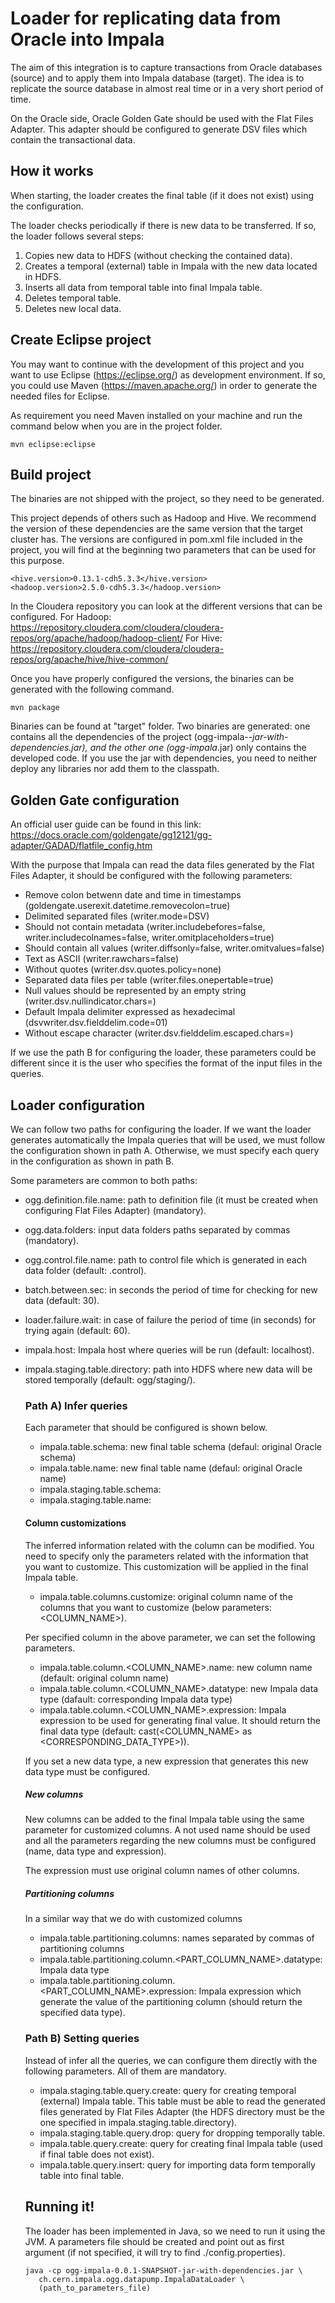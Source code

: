 # Loader for replicating data from Oracle into Impala

The aim of this integration is to capture transactions from Oracle databases (source) and to apply them into Impala database (target). The idea is to replicate the source database in almost real time or in a very short period of time.

On the Oracle side, Oracle Golden Gate should be used with the Flat Files Adapter. This adapter should be configured to generate DSV files which contain the transactional data.

## How it works

When starting, the loader creates the final table (if it does not exist) using the configuration.

The loader checks periodically if there is new data to be transferred. If so, the loader follows several steps:

1. Copies new data to HDFS (without checking the contained data).
2. Creates a temporal (external) table in Impala with the new data located in HDFS.
3. Inserts all data from temporal table into final Impala table.
4. Deletes temporal table.
5. Deletes new local data.

## Create Eclipse project

You may want to continue with the development of this project and you want to use Eclipse (https://eclipse.org/) as development environment. If so, you could use Maven (https://maven.apache.org/) in order to generate the needed files for Eclipse.

As requirement you need Maven installed on your machine and run the command below when you are in the project folder.

```
mvn eclipse:eclipse
```

## Build project

The binaries are not shipped with the project, so they need to be generated.

This project depends of others such as Hadoop and Hive. We recommend the version of these dependencies are the same version that the target cluster has. The versions are configured in pom.xml file included in the project, you will find at the beginning two parameters that can be used for this purpose.

```
<hive.version>0.13.1-cdh5.3.3</hive.version>
<hadoop.version>2.5.0-cdh5.3.3</hadoop.version>
```

In the Cloudera repository you can look at the different versions that can be configured.
For Hadoop: https://repository.cloudera.com/cloudera/cloudera-repos/org/apache/hadoop/hadoop-client/
For Hive: https://repository.cloudera.com/cloudera/cloudera-repos/org/apache/hive/hive-common/

Once you have properly configured the versions, the binaries can be generated with the following command. 

```
mvn package
```

Binaries can be found at "target" folder. Two binaries are generated: one contains all the dependencies of the project (ogg-impala-*-jar-with-dependencies.jar), and the other one (ogg-impala*.jar) only contains the developed code. If you use the jar with dependencies, you need to neither deploy any libraries nor add them to the classpath.  

## Golden Gate configuration

An official user guide can be found in this link: https://docs.oracle.com/goldengate/gg12121/gg-adapter/GADAD/flatfile_config.htm

With the purpose that Impala can read the data files generated by the Flat Files Adapter, it should be configured with the following parameters:

  * Remove colon betwenn date and time in timestamps (goldengate.userexit.datetime.removecolon=true)
  * Delimited separated files (writer.mode=DSV)
  * Should not contain metadata (writer.includebefores=false, writer.includecolnames=false, writer.omitplaceholders=true)
  * Should contain all values (writer.diffsonly=false, writer.omitvalues=false)
  * Text as ASCII (writer.rawchars=false)
  * Without quotes (writer.dsv.quotes.policy=none)
  * Separated data files per table (writer.files.onepertable=true)
  * Null values should be represented by an empty string (writer.dsv.nullindicator.chars=)
  * Default Impala delimiter expressed as hexadecimal (dsvwriter.dsv.fielddelim.code=01) 
  * Without escape character (writer.dsv.fielddelim.escaped.chars=)
  
If we use the path B for configuring the loader, these parameters could be different since it is the user who specifies the format of the input files in the queries.

## Loader configuration

We can follow two paths for configuring the loader. If we want the loader generates automatically the Impala queries that will be used, we must follow the configuration shown in path A. Otherwise, we must specify each query in the configuration as shown in path B.

Some parameters are common to both paths:

  * ogg.definition.file.name: path to definition file (it must be created when configuring Flat Files Adapter) (mandatory).
  * ogg.data.folders: input data folders paths separated by commas (mandatory).
  * ogg.control.file.name: path to control file which is generated in each data folder (default: <SCHEMA>.<TABLE>control).

  * batch.between.sec: in seconds the period of time for checking for new data (default: 30).
  * loader.failure.wait: in case of failure the period of time (in seconds) for trying again (default: 60).
  
  * impala.host: Impala host where queries will be run (default: localhost).
  * impala.staging.table.directory: path into HDFS where new data will be stored temporally (default: ogg/staging/).

### Path A) Infer queries

Each parameter that should be configured is shown below.
  
  * impala.table.schema: new final table schema (defaul: original Oracle schema)
  * impala.table.name: new final table name (defaul: original Oracle name)
  * impala.staging.table.schema:
  * impala.staging.table.name:

#### Column customizations

The inferred information related with the column can be modified. You need to specify only the parameters related with the information that you want to customize. This customization will be applied in the final Impala table.

  * impala.table.columns.customize: original column name of the columns that you want to customize (below parameters: <COLUMN_NAME>).
  
Per specified column in the above parameter, we can set the following parameters.  
  
  * impala.table.column.<COLUMN_NAME>.name: new column name (default: original column name)
  * impala.table.column.<COLUMN_NAME>.datatype: new Impala data type (dafault: corresponding Impala data type)
  * impala.table.column.<COLUMN_NAME>.expression: Impala expression to be used for generating final value. It should return the final data type (default: cast(<COLUMN_NAME> as <CORRESPONDING_DATA_TYPE>)).
  
If you set a new data type, a new expression that generates this new data type must be configured.
  
##### New columns

New columns can be added to the final Impala table using the same parameter for customized columns. A not used name should be used and all the parameters regarding the new columns must be configured (name, data type and expression).

The expression must use original column names of other columns.

##### Partitioning columns

In a similar way that we do with customized columns

  * impala.table.partitioning.columns: names separated by commas of partitioning columns
  * impala.table.partitioning.column.<PART_COLUMN_NAME>.datatype: Impala data type
  * impala.table.partitioning.column.<PART_COLUMN_NAME>.expression: Impala expression which generate the value of the partitioning column (should return the specified data type).

### Path B) Setting queries

Instead of infer all the queries, we can configure them directly with the following parameters. All of them are mandatory.

  * impala.staging.table.query.create: query for creating temporal (external) Impala table. This table must be able to read the generated files generated by Flat Files Adapter (the HDFS directory must be the one specified in impala.staging.table.directory).
  * impala.staging.table.query.drop: query for dropping temporally table.
  * impala.table.query.create: query for creating final Impala table (used if final table does not exist).
  * impala.table.query.insert: query for importing data form temporally table into final table.

## Running it!

The loader has been implemented in Java, so we need to run it using the JVM. A parameters file should be created and point out as first argument (if not specified, it will try to find ./config.properties). 

```
java -cp ogg-impala-0.0.1-SNAPSHOT-jar-with-dependencies.jar \
   ch.cern.impala.ogg.datapump.ImpalaDataLoader \
   (path_to_parameters_file)
```








